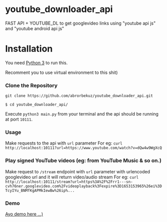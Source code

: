 # youtube_downloader_api
FAST API + YOUTUBE_DL to get googlevideo links using "youtube api js" and "youtube android api js"

# Installation
You need [Python 3](https://www.python.org/downloads/) to run this.

Recomment you to use virtual environment to this shit)

### Clone the Repository
`git clone https://github.com/abrorbekuz/youtube_downloader_api.git`

`$ cd youtube_downloader_api/`

Execute `python3 main.py` from your terminal and the api should be running at port `10111`.

### Usage
Make requests to the api with `url` parameter
For eg: `curl http://localhost:10111?url=https://www.youtube.com/watch?v=dQw4w9WgXcQ`

### Play signed YouTube videos (eg: from YouTube Music & so on.)
Make request to `/stream` endpoint with `url` parameter with urlencoded googlevideo url and it will return video/audio stream
For eg: `curl http://localhost:10111/stream?url=https%3A%2F%2Frr1---sn-cvh76ner.googlevideo.com%2Fvideoplayback%3Fexpire%3D1653153965%26ei%3DTcyIYu_BNMfKgAPMkIewBw%26ip%...`


### Demo
[Ayo demo here ...)](http://167.71.26.13:10111/)
